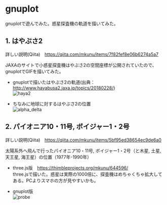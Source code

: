 # gnuplot
gnuplotで遊んでみた。惑星探査機の軌道を描いてみた。

## 1. はやぶさ2 
詳しい説明(Qiita)　https://qiita.com/mkunu/items/7f82fef8e06b6274a5a7

JAXAのサイトで小惑星探査機はやぶさ2の空間座標が公開されていたので、gnuplotでGIFを描いてみた。
- gnuplotで描いたはやぶさ2の軌道(出典：http://www.hayabusa2.jaxa.jp/topics/20180228/)   
![haya2](https://user-images.githubusercontent.com/38278310/90308979-34bcf380-df1f-11ea-815c-e49f31afc367.gif)

- ちなみに地球に対するはやぶさ2の位置  
![alpha_delta](https://user-images.githubusercontent.com/38278310/90308993-48685a00-df1f-11ea-8005-5b36a109d019.gif)

## 2. パイオニア10・11号, ボイジャー1・2号
詳しい説明(Qiita)　https://qiita.com/mkunu/items/5bf95ed38654ec9de6a0

太陽系外へ飛んで行ったパイオニア10・11号, ボイジャー1・2号（と木星, 土星, 天王星, 海王星）の位置（1977年-1990年）
- three.js版　https://thimbleprojects.org/mkunu/644596/  
three.jsで描いた。惑星は実際の1000倍に、探査機はめちゃくちゃ拡大してある。PCよりスマホの方が見やすいかも。

- gnuplot版  
![probe](https://user-images.githubusercontent.com/38278310/90308929-d0019900-df1e-11ea-8483-04811bee7267.gif)
